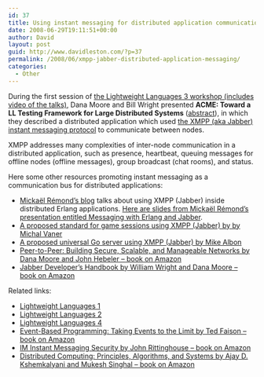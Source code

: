 ```yaml
---
id: 37
title: Using instant messaging for distributed application communication
date: 2008-06-29T19:11:51+00:00
author: David
layout: post
guid: http://www.davidleston.com/?p=37
permalink: /2008/06/xmpp-jabber-distributed-application-messaging/
categories:
  - Other
---
```

During the first session of [the Lightweight Languages 3 workshop (includes video of the talks)](http://ll3.ai.mit.edu/ "Hosted by the Dynamic Languages Group at the MIT Artificial Intelligence Lab"), Dana Moore and Bill Wright presented **ACME: Toward a LL Testing Framework for Large Distributed Systems** ([abstract](http://ll3.ai.mit.edu/abstracts.html#acme "ACME - Toward a LL Testing Framework for Large Distributed Systems abstract")), in which they described a distributed application which used [the XMPP (aka Jabber) instant messaging protocol](http://en.wikipedia.org/wiki/Extensible_Messaging_and_Presence_Protocol "article on Wikipedia") to communicate between nodes.

XMPP addresses many complexities of inter-node communication in a distributed application, such as presence, heartbeat, queuing messages for offline nodes (offline messages), group broadcast (chat rooms), and status.

Here some other resources promoting instant messaging as a communication bus for distributed applications:

  * [Mickaël Rémond&#8217;s blog](http://www.process-one.net/en/blogs/user/mremond/) talks about using XMPP (Jabber) inside distributed Erlang applications. [Here are slides from Mickaël Rémond&#8217;s presentation entitled Messaging with Erlang and Jabber](http://www.slideshare.net/Arbow/messaging-with-erlang-and-jabber/).
  * [A proposed standard for game sessions using XMPP (Jabber) by by Michal Vaner](http://www.xmpp.org/extensions/inbox/gamesessions.html)
  * [A proposed universal Go server using XMPP (Jabber) by Mike Albon](http://www.hopeless-newbie.co.uk/UGS/)
  * [Peer-to-Peer: Building Secure, Scalable, and Manageable Networks by Dana Moore and John Hebeler &#8211; book on Amazon](http://www.amazon.com/gp/product/0072192844?ie=UTF8&tag=davidleston-20&linkCode=as2&camp=1789&creative=9325&creativeASIN=0072192844)
  * [Jabber Developer&#8217;s Handbook by William Wright and Dana Moore &#8211; book on Amazon](http://www.amazon.com/gp/product/0672325365?ie=UTF8&tag=davidleston-20&linkCode=as2&camp=1789&creative=9325&creativeASIN=0672325365 "Statistically improbable phrases found in this book: dialback key, pipe advertisement, karma value, elif type, presence subscriptions, stream header, presence packet, aim transport, success packet, roster item")

Related links:

  * [Lightweight Languages 1](http://ll1.ai.mit.edu/ "Hosted by the Dynamic Languages Group at the MIT Artificial Intelligence Lab")
  * [Lightweight Languages 2](http://ll2.ai.mit.edu/ "Hosted by the Dynamic Languages Group at the MIT Artificial Intelligence Lab")
  * [Lightweight Languages 4](http://ll4.csail.mit.edu/ "Hosted by the Dynamic Languages Group at the MIT Artificial Intelligence Lab")
  * [Event-Based Programming: Taking Events to the Limit by Ted Faison &#8211; book on Amazon](http://www.amazon.com/gp/product/1590596439?ie=UTF8&tag=davidleston-20&linkCode=as2&camp=1789&creative=9325&creativeASIN=1590596439)
  * [IM Instant Messaging Security by John Rittinghouse &#8211; book on Amazon](http://www.amazon.com/gp/product/1555583385?ie=UTF8&tag=davidleston-20&linkCode=as2&camp=1789&creative=9325&creativeASIN=1555583385)
  * [Distributed Computing: Principles, Algorithms, and Systems by Ajay D. Kshemkalyani and Mukesh Singhal &#8211; book on Amazon](http://www.amazon.com/gp/product/0521876346?ie=UTF8&tag=davidleston-20&linkCode=as2&camp=1789&creative=9325&creativeASIN=0521876346)